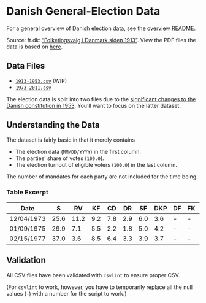 Danish General-Election Data
============================
For a general overview of Danish election data, see the [overview README][overview].

Source: ft.dk: [“Folketingsvalg i Danmark siden 1913”][ge-source]. View the PDF files the data is based on [here][ge-original].

Data Files
----------
- [`1913-1953.csv`][ge-csv-1] (WIP)
- [`1973-2011.csv`][ge-csv-2]

The election data is split into two files due to the [significant changes to the Danish constitution in 1953][1953]. You’ll want to focus on the latter dataset.

Understanding the Data
----------------------
The dataset is fairly basic in that it merely contains

- The election data (`MM/DD/YYYY`) in the first column.
- The parties’ share of votes (`100.0`).
- The election turnout of eligible voters (`100.0`) in the last column.

The number of mandates for each party are not included for the time being.

### Table Excerpt ###
Date       | S    | RV   | KF  | CD  | DR  | SF  | DKP | DF | FK | KD  | V    | VS  | FP   | EL | LA | Other | Turnout
-----------|------|------|-----|-----|-----|-----|-----|----|----|-----|------|-----|------|----|----|-------|--------
12/04/1973 | 25.6 | 11.2 | 9.2 | 7.8 | 2.9 | 6.0 | 3.6 |  - |  - | 4.0 | 12.3 | 1.5 | 15.9 |  - |  - |   0.0 | 88.7
01/09/1975 | 29.9 |  7.1 | 5.5 | 2.2 | 1.8 | 5.0 | 4.2 |  - |  - | 5.3 | 23.3 | 2.1 | 13.6 |  - |  - |   0.0 | 88.2
02/15/1977 | 37.0 |  3.6 | 8.5 | 6.4 | 3.3 | 3.9 | 3.7 |  - |  - | 3.4 | 12.0 | 2.7 | 14.6 |  - |  - |   0.9 | 88.7

Validation
----------
All CSV files have been validated with `csvlint` to ensure proper CSV.

(For `csvlint` to work, however, you have to temporarily replace all the null values (`-`) with a number for the script to work.)


[overview]: https://github.com/ndarville/data/blob/master/elections/dk/README.md
[ge-source]: http://www.ft.dk/Folketinget/Oplysningen/Valg/ValgresultaterDK.aspx
[ge-original]: https://github.com/ndarville/data/blob/master/elections/dk/general/_original
[ge-csv-1]: https://github.com/ndarville/data/blob/master/elections/dk/general/1913-1953.csv
[ge-csv-2]: https://github.com/ndarville/data/blob/master/elections/dk/general/1973-2011.csv
[1953]: http://en.wikipedia.org/wiki/Danish_constitutional_and_electoral_age_referendum,_1953
